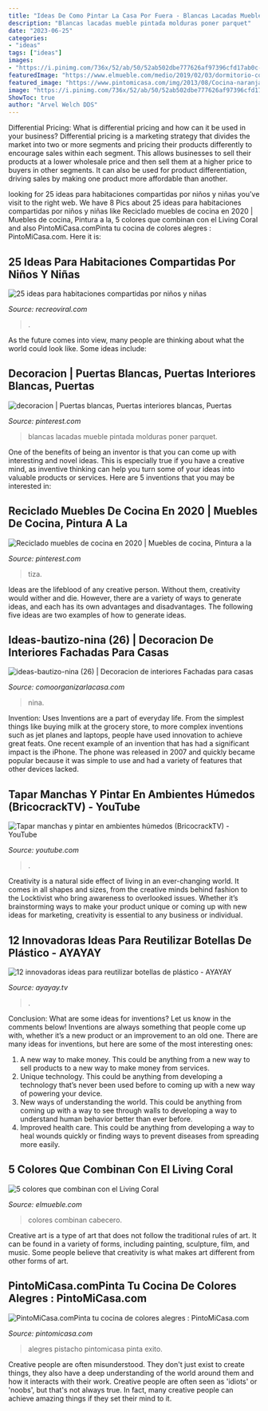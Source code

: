```yaml
---
title: "Ideas De Como Pintar La Casa Por Fuera - Blancas Lacadas Mueble Pintada Molduras Poner Parquet"
description: "Blancas lacadas mueble pintada molduras poner parquet"
date: "2023-06-25"
categories:
- "ideas"
tags: ["ideas"]
images:
- "https://i.pinimg.com/736x/52/ab/50/52ab502dbe777626af97396cfd17ab0c--white-doors-parquet.jpg"
featuredImage: "https://www.elmueble.com/medio/2019/02/03/dormitorio-con-pintura-en-living-coral-y-cabecero-xl-gris-y-ropa-de-cama-rosa_1e39bc47_1397x2000.jpg"
featured_image: "https://www.pintomicasa.com/img/2013/08/Cocina-naranja.jpg"
image: "https://i.pinimg.com/736x/52/ab/50/52ab502dbe777626af97396cfd17ab0c--white-doors-parquet.jpg"
ShowToc: true
author: "Arvel Welch DDS"
---
```



Differential Pricing: What is differential pricing and how can it be used in your business?
Differential pricing is a marketing strategy that divides the market into two or more segments and pricing their products differently to encourage sales within each segment. This allows businesses to sell their products at a lower wholesale price and then sell them at a higher price to buyers in other segments. It can also be used for product differentiation, driving sales by making one product more affordable than another.

	

		
looking for 25 ideas para habitaciones compartidas por niños y niñas you've visit to the right web. We have 8 Pics about 25 ideas para habitaciones compartidas por niños y niñas like Reciclado muebles de cocina en 2020 | Muebles de cocina, Pintura a la, 5 colores que combinan con el Living Coral and also PintoMiCasa.comPinta tu cocina de colores alegres : PintoMiCasa.com. Here it is:
		
    
## 25 Ideas Para Habitaciones Compartidas Por Niños Y Niñas

<img loading=lazy src="http://www.recreoviral.com/wp-content/uploads/2015/10/Creativas-habitaciones-compartidas-por-niños-y-niñas-12.jpg" onerror="this.onerror=null;this.src='https://tse4.mm.bing.net/th?id=OIP.ZueAjsHcfYZvrHd_8oIy4wHaE8&amp;pid=15.1';" alt="25 ideas para habitaciones compartidas por niños y niñas">

_Source: recreoviral.com_

>. 

	

As the future comes into view, many people are thinking about what the world could look like. Some ideas include: 

    
## Decoracion | Puertas Blancas, Puertas Interiores Blancas, Puertas

<img loading=lazy src="https://i.pinimg.com/736x/52/ab/50/52ab502dbe777626af97396cfd17ab0c--white-doors-parquet.jpg" onerror="this.onerror=null;this.src='https://tse3.mm.bing.net/th?id=OIP.Cbs0cOCCIA8Jjt0mg4offQHaJ4&amp;pid=15.1';" alt="decoracion | Puertas blancas, Puertas interiores blancas, Puertas">

_Source: pinterest.com_

>blancas lacadas mueble pintada molduras poner parquet. 

	

One of the benefits of being an inventor is that you can come up with interesting and novel ideas. This is especially true if you have a creative mind, as inventive thinking can help you turn some of your ideas into valuable products or services. Here are 5 inventions that you may be interested in: 

    
## Reciclado Muebles De Cocina En 2020 | Muebles De Cocina, Pintura A La

<img loading=lazy src="https://i.pinimg.com/736x/14/37/8c/14378c459994765e462a3378fb02fb49.jpg" onerror="this.onerror=null;this.src='https://tse2.mm.bing.net/th?id=OIP.6ekbx8EiF40pynvg3BZV1gHaJQ&amp;pid=15.1';" alt="Reciclado muebles de cocina en 2020 | Muebles de cocina, Pintura a la">

_Source: pinterest.com_

>tiza. 

	

Ideas are the lifeblood of any creative person. Without them, creativity would wither and die. However, there are a variety of ways to generate ideas, and each has its own advantages and disadvantages. The following five ideas are two examples of how to generate ideas.

    
## Ideas-bautizo-nina (26) | Decoracion De Interiores Fachadas Para Casas

<img loading=lazy src="http://comoorganizarlacasa.com/wp-content/uploads/2017/06/ideas-bautizo-nina-26.jpg" onerror="this.onerror=null;this.src='https://tse1.mm.bing.net/th?id=OIP.cDAN8g7REhXbp2lUNnncbgHaNJ&amp;pid=15.1';" alt="ideas-bautizo-nina (26) | Decoracion de interiores Fachadas para casas">

_Source: comoorganizarlacasa.com_

>nina. 

	

Invention: Uses
Inventions are a part of everyday life. From the simplest things like buying milk at the grocery store, to more complex inventions such as jet planes and laptops, people have used innovation to achieve great feats. 
One recent example of an invention that has had a significant impact is the iPhone. The phone was released in 2007 and quickly became popular because it was simple to use and had a variety of features that other devices lacked.

    
## Tapar Manchas Y Pintar En Ambientes Húmedos (BricocrackTV) - YouTube

<img loading=lazy src="http://i1.ytimg.com/vi/Wv__ZKm7hXI/maxresdefault.jpg" onerror="this.onerror=null;this.src='https://tse2.mm.bing.net/th?id=OIP.PgbnBOzsti8cOUMLtyjrdQHaEK&amp;pid=15.1';" alt="Tapar manchas y pintar en ambientes húmedos (BricocrackTV) - YouTube">

_Source: youtube.com_

>. 

	

Creativity is a natural side effect of living in an ever-changing world. It comes in all shapes and sizes, from the creative minds behind fashion to the Locktivist who bring awareness to overlooked issues. Whether it’s brainstorming ways to make your product unique or coming up with new ideas for marketing, creativity is essential to any business or individual.

    
## 12 Innovadoras Ideas Para Reutilizar Botellas De Plástico - AYAYAY

<img loading=lazy src="http://ayayay.tv/wp-content/uploads/2015/11/botellas3.jpg" onerror="this.onerror=null;this.src='https://tse1.mm.bing.net/th?id=OIP.HzcUbU-uwjSdFsYfONaCqQHaE3&amp;pid=15.1';" alt="12 innovadoras ideas para reutilizar botellas de plástico - AYAYAY">

_Source: ayayay.tv_

>. 

	

Conclusion: What are some ideas for inventions? Let us know in the comments below!
Inventions are always something that people come up with, whether it’s a new product or an improvement to an old one. There are many ideas for inventions, but here are some of the most interesting ones:
1. A new way to make money. This could be anything from a new way to sell products to a new way to make money from services.
2. Unique technology. This could be anything from developing a technology that’s never been used before to coming up with a new way of powering your device.
3. New ways of understanding the world. This could be anything from coming up with a way to see through walls to developing a way to understand human behavior better than ever before. 
4. Improved health care. This could be anything from developing a way to heal wounds quickly or finding ways to prevent diseases from spreading more easily.

    
## 5 Colores Que Combinan Con El Living Coral

<img loading=lazy src="https://www.elmueble.com/medio/2019/02/03/dormitorio-con-pintura-en-living-coral-y-cabecero-xl-gris-y-ropa-de-cama-rosa_1e39bc47_1397x2000.jpg" onerror="this.onerror=null;this.src='https://tse1.mm.bing.net/th?id=OIP.nwkkBVqH--0jO3OzfiZB2QHaKm&amp;pid=15.1';" alt="5 colores que combinan con el Living Coral">

_Source: elmueble.com_

>colores combinan cabecero. 

	

Creative art is a type of art that does not follow the traditional rules of art. It can be found in a variety of forms, including painting, sculpture, film, and music. Some people believe that creativity is what makes art different from other forms of art.

    
## PintoMiCasa.comPinta Tu Cocina De Colores Alegres : PintoMiCasa.com

<img loading=lazy src="https://www.pintomicasa.com/img/2013/08/Cocina-naranja.jpg" onerror="this.onerror=null;this.src='https://tse1.mm.bing.net/th?id=OIP.DlDZuwb2aEpS4ewaMxcRCQHaFM&amp;pid=15.1';" alt="PintoMiCasa.comPinta tu cocina de colores alegres : PintoMiCasa.com">

_Source: pintomicasa.com_

>alegres pistacho pintomicasa pinta exito. 

	

Creative people are often misunderstood. They don't just exist to create things, they also have a deep understanding of the world around them and how it interacts with their work. Creative people are often seen as 'idiots' or 'noobs', but that's not always true. In fact, many creative people can achieve amazing things if they set their mind to it.

